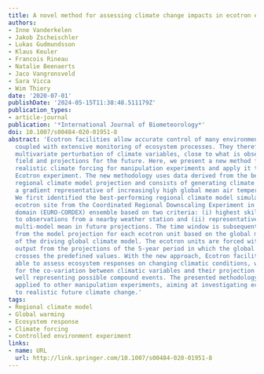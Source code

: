 ```yaml
---
title: A novel method for assessing climate change impacts in ecotron experiments
authors:
- Inne Vanderkelen
- Jakob Zscheischler
- Lukas Gudmundsson
- Klaus Keuler
- Francois Rineau
- Natalie Beenaerts
- Jaco Vangronsveld
- Sara Vicca
- Wim Thiery
date: '2020-07-01'
publishDate: '2024-05-15T11:38:48.511179Z'
publication_types:
- article-journal
publication: '*International Journal of Biometeorology*'
doi: 10.1007/s00484-020-01951-8
abstract: 'Ecotron facilities allow accurate control of many environmental variables
  coupled with extensive monitoring of ecosystem processes. They therefore require
  multivariate perturbation of climate variables, close to what is observed in the
  field and projections for the future. Here, we present a new method for creating
  realistic climate forcing for manipulation experiments and apply it to the UHasselt
  Ecotron experiment. The new methodology uses data derived from the best available
  regional climate model projection and consists of generating climate forcing along
  a gradient representative of increasingly high global mean air temperature anomalies.
  We first identified the best-performing regional climate model simulation for the
  ecotron site from the Coordinated Regional Downscaling Experiment in the European
  domain (EURO-CORDEX) ensemble based on two criteria: (i) highest skill compared
  to observations from a nearby weather station and (ii) representativeness of the
  multi-model mean in future projections. The time window is subsequently selected
  from the model projection for each ecotron unit based on the global mean air temperature
  of the driving global climate model. The ecotron units are forced with 3-hourly
  output from the projections of the 5-year period in which the global mean air temperature
  crosses the predefined values. With the new approach, Ecotron facilities become
  able to assess ecosystem responses on changing climatic conditions, while accounting
  for the co-variation between climatic variables and their projection in variability,
  well representing possible compound events. The presented methodology can also be
  applied to other manipulation experiments, aiming at investigating ecosystem responses
  to realistic future climate change.'
tags:
- Regional climate model
- Global warming
- Ecosystem response
- Climate forcing
- Controlled environment experiment
links:
- name: URL
  url: http://link.springer.com/10.1007/s00484-020-01951-8
---
```

